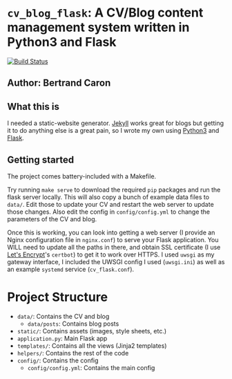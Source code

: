 # `cv_blog_flask`: A CV/Blog content management system written in Python3 and Flask

[![Build Status](https://travis-ci.org/bertrand-caron/cv_blog_flask.svg?branch=master)](https://travis-ci.org/bertrand-caron/cv_blog_flask)

## Author: Bertrand Caron

## What this is

I needed a static-website generator.
[Jekyll](https://jekyllrb.com) works great for blogs but getting it to do anything else is a great pain, so I wrote my own using [Python3](https://docs.python.org/3/) and [Flask](http://flask.pocoo.org).

## Getting started

The project comes battery-included with a Makefile.

Try running `make serve` to download the required `pip` packages and run the flask server locally.
This will also copy a bunch of example data files to `data/`.
Edit those to update your CV and restart the web server to update those changes.
Also edit the config in `config/config.yml` to change the parameters of the CV and blog.

Once this is working, you can look into getting a web server (I provide an Nginx configuration file in `nginx.conf`) to serve your Flask application.
You WILL need to update all the paths in there, and obtain SSL certificate (I use [Let's Encrypt](https://letsencrypt.org)'s `certbot`) to get it to work over HTTPS.
I used `uwsgi` as my gateway interface, I included the UWSGI config I used (`uwsgi.ini`) as well as an example `systemd` service (`cv_flask.conf`).

# Project Structure

* `data/`: Contains the CV and blog
    * `data/posts`: Contains blog posts
* `static/`: Contains assets (images, style sheets, etc.)
* `application.py`: Main Flask app
* `templates/`: Contains all the views (Jinja2 templates)
* `helpers/`: Contains the rest of the code
* `config/`: Contains the config
    * `config/config.yml`: Contains the main config
